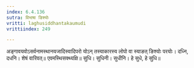 ```yaml
---
index: 6.4.136
sutra: विभाषा ङिश्योः
vritti: laghusiddhantakaumudi
vrittiindex: 249

---
```

अङ्गावयवोऽसर्वनामस्थानयजादिस्वादिपरो योऽन् तस्याकारस्य लोपो वा स्याङत् ङिश्योः परयोः। दध्नि, दधनि। शेषं वारिवत्॥ एवमस्थिसक्थ्यक्षि॥ सुधि। सुधिनी। सुधीनि। हे सुधे, हे सुधि॥